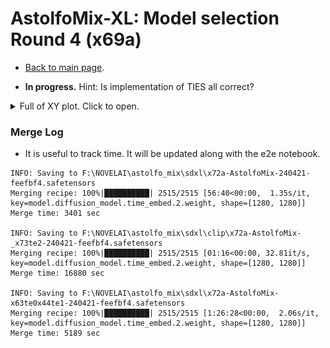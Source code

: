 # AstolfoMix-XL: Model selection Round 4 (x69a) #

- [Back to main page](../README_XL.MD#model-selection-round-5-x72a).

- **In progress.** Hint: Is implementation of TIES all correct?

<details>
    <summary>Full of XY plot. Click to open.</summary>

- te0

![xyz_grid-0805-1021567025-20160-1446-3-48-20240423013109.jpg](../img/x72a/xyz_grid-0805-1021567025-20160-1446-3-48-20240423013109.jpg)

![xyz_grid-0808-1021567025-20160-1446-3-48-20240423030606.jpg](../img/x72a/xyz_grid-0808-1021567025-20160-1446-3-48-20240423030606.jpg)

- te1

![xyz_grid-0806-1021567025-20160-1446-3-48-20240423022034.jpg](../img/x72a/xyz_grid-0806-1021567025-20160-1446-3-48-20240423022034.jpg)

![xyz_grid-0809-1021567025-20160-1446-3-48-20240423072424.jpg](../img/x72a/xyz_grid-0809-1021567025-20160-1446-3-48-20240423072424.jpg)

- te2

![xyz_grid-0807-1021567025-20160-1631-3-48-20240423025926.jpg](../img/x72a/xyz_grid-0807-1021567025-20160-1631-3-48-20240423025926.jpg)

![xyz_grid-0810-1021567025-20160-1446-3-48-20240423073157.jpg](../img/x72a/xyz_grid-0810-1021567025-20160-1446-3-48-20240423073157.jpg)

</details>


### Merge Log ###

- It is useful to track time. It will be updated along with the e2e notebook.

```log
INFO: Saving to F:\NOVELAI\astolfo_mix\sdxl\x72a-AstolfoMix-240421-feefbf4.safetensors
Merging recipe: 100%|██████████| 2515/2515 [56:40<00:00,  1.35s/it, key=model.diffusion_model.time_embed.2.weight, shape=[1280, 1280]]                                              
Merge time: 3401 sec

INFO: Saving to F:\NOVELAI\astolfo_mix\sdxl\clip\x72a-AstolfoMix-_x73te2-240421-feefbf4.safetensors
Merging recipe: 100%|██████████| 2515/2515 [01:16<00:00, 32.81it/s, key=model.diffusion_model.time_embed.2.weight, shape=[1280, 1280]]                                             
Merge time: 16880 sec

INFO: Saving to F:\NOVELAI\astolfo_mix\sdxl\x72a-AstolfoMix-x63te0x44te1-240421-feefbf4.safetensors
Merging recipe: 100%|██████████| 2515/2515 [1:26:28<00:00,  2.06s/it, key=model.diffusion_model.time_embed.2.weight, shape=[1280, 1280]]                                            
Merge time: 5189 sec
```